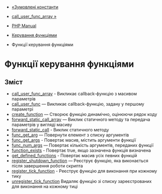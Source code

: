 - [«Зумовлені константи](funchand.constants.md)
- [call_user_func_array »](function.call-user-func-array.md)

- [PHP Manual](index.md)
- [Керування функціями](book.funchand.md)
- Функції керування функціями

# Функції керування функціями

## Зміст

- [call_user_func_array](function.call-user-func-array.md) -
Викликає callback-функцію з масивом параметрів
- [call_user_func](function.call-user-func.md) — Викликає
callback-функцію, задану у першому параметрі
- [create_function](function.create-function.md) — Створює функцію
динамічно, оцінюючи рядок коду
- [forward_static_call_array](function.forward-static-call-array.md)
— Виклик статичного методу та передача параметрів у вигляді масиву
- [forward_static_call](function.forward-static-call.md) - Виклик
статичного методу
- [func_get_arg](function.func-get-arg.md) — Повернути елемент з
списку аргументів
- [func_get_args](function.func-get-args.md) - Повертає масив,
містить аргументи функції
- [func_num_args](function.func-num-args.md) — Повертає кількість
аргументів, переданих функції
- [function_exists](function.function-exists.md) - Повертає true,
якщо зазначена функція визначена
- [get_defined_functions](function.get-defined-functions.md) -
Повертає масив усіх певних функцій
- [register_shutdown_function](function.register-shutdown-function.md)
— Реєструє функцію, яка виконається після завершення роботи
скрипта
- [register_tick_function](function.register-tick-function.md) -
Реєструє функцію для виконання при кожному тику
- [unregister_tick_function](function.unregister-tick-function.md)
Видаляє функцію зі списку зареєстрованих для виконання на
кожному тиці
